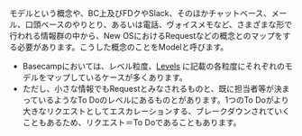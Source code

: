 モデルという概念や、BC上及びFDクやSlack、そのほかチャットベース、メール、口頭ベースのやりとり、あるいは電話、ヴォイスメモなど、さまざまな形で行われる情報群の中から、New OSにおけるRequestなどの概念とのマップをする必要があります。こうした概念のことをModelと呼びます。

- Basecampにおいては、レベル粒度、[Levels](/OS/Conventions/RightPlaces/Levels.md) に記載の各粒度にそれぞれのモデルをマップしているケースが多くあります。
- ただし、小さな情報でもRequestとみなされるものと、既に担当者等が決まっているようなTo Doのレベルにあるものとがあります。1つのTo Doがより大きなリクエストとしてエスカレーションする、ブレークダウンされていくこともあるため、リクエスト＝To Doであることもあります。
